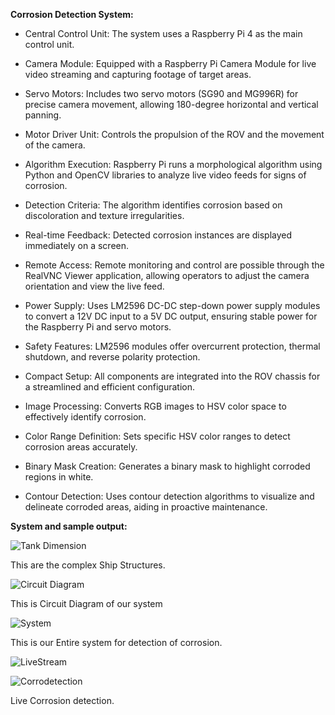 **Corrosion Detection System:**
- Central Control Unit: The system uses a Raspberry Pi 4 as the main control unit.
  
- Camera Module: Equipped with a Raspberry Pi Camera Module for live video streaming and capturing footage of target areas.
- Servo Motors: Includes two servo motors (SG90 and MG996R) for precise camera movement, allowing 180-degree horizontal and vertical panning.
- Motor Driver Unit: Controls the propulsion of the ROV and the movement of the camera.
- Algorithm Execution: Raspberry Pi runs a morphological algorithm using Python and OpenCV libraries to analyze live video feeds for signs of corrosion.
- Detection Criteria: The algorithm identifies corrosion based on discoloration and texture irregularities.
- Real-time Feedback: Detected corrosion instances are displayed immediately on a screen.
- Remote Access: Remote monitoring and control are possible through the RealVNC Viewer application, allowing operators to adjust the camera orientation and view the live feed.
- Power Supply: Uses LM2596 DC-DC step-down power supply modules to convert a 12V DC input to a 5V DC output, ensuring stable power for the Raspberry Pi and servo motors.
- Safety Features: LM2596 modules offer overcurrent protection, thermal shutdown, and reverse polarity protection.
- Compact Setup: All components are integrated into the ROV chassis for a streamlined and efficient configuration.
- Image Processing: Converts RGB images to HSV color space to effectively identify corrosion.
- Color Range Definition: Sets specific HSV color ranges to detect corrosion areas accurately.
- Binary Mask Creation: Generates a binary mask to highlight corroded regions in white.
- Contour Detection: Uses contour detection algorithms to visualize and delineate corroded areas, aiding in proactive maintenance.

**System and sample output:**

![Tank Dimension](https://github.com/prahulk46a/CoroVision/assets/98529455/b751c1c5-4d2e-4312-a011-fe4e6277b10e)


This are the complex Ship Structures.

![Circuit Diagram](https://github.com/prahulk46a/CoroVision/assets/98529455/67358d89-1896-4c55-8005-88590beea93f)


This is Circuit Diagram of our system

![System](https://github.com/prahulk46a/CoroVision/assets/98529455/f465f292-5c1d-48c1-9df9-24f4d0261c0c)


This is our Entire system for detection of corrosion.

![LiveStream](https://github.com/prahulk46a/CoroVision/assets/98529455/0ac8e7bc-12ee-4274-a721-998c1f289e1b)



![Corrodetection](https://github.com/prahulk46a/CoroVision/assets/98529455/ec701eb5-be63-4f62-bb43-879d2cce3e45)



Live Corrosion detection.
